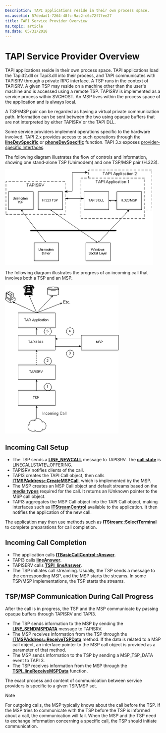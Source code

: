 ```yaml
---
Description: TAPI applications reside in their own process space.
ms.assetid: 57dedad1-7264-48fc-9ac2-c6c72f7fee27
title: TAPI Service Provider Overview
ms.topic: article
ms.date: 05/31/2018
---
```


# TAPI Service Provider Overview

TAPI applications reside in their own process space. TAPI applications load the Tapi32.dll or Tapi3.dll into their process, and TAPI communicates with TAPISRV through a private RPC interface. A TSP runs in the context of TAPISRV. A given TSP may reside on a machine other than the user's machine and is accessed using a remote TSP. TAPISRV is implemented as a service process within SVCHOST. An MSP lives within the process space of the application and is always local.

A TSP/MSP pair can be regarded as having a virtual private communication path. Information can be sent between the two using opaque buffers that are not interpreted by either TAPISRV or the TAPI DLL.

Some service providers implement operations specific to the hardware involved. TAPI 2.x provides access to such operations through the [**lineDevSpecific**](https://msdn.microsoft.com/library/ms735604(v=VS.85).aspx) or [**phoneDevSpecific**](https://msdn.microsoft.com/library/ms736608(v=VS.85).aspx) function. TAPI 3.x exposes [provider-specific Interfaces](https://msdn.microsoft.com/library/ms734165(v=VS.85).aspx).

The following diagram illustrates the flow of controls and information, showing one stand-alone TSP (Unimodem) and one TSP/MSP pair (H.323).

![stand-alone tsp and paired tsp/msp flow of control and information](images/tsp-msp1.png)

The following diagram illustrates the progress of an incoming call that involves both a TSP and an MSP.

![incoming call with a tsp and an msp](images/tspmspin.png)

## Incoming Call Setup

-   The TSP sends a [**LINE\_NEWCALL**](line-newcall.md) message to TAPISRV. The [**call state**](https://msdn.microsoft.com/library/ms735543(v=VS.85).aspx) is LINECALLSTATE\_OFFERING.
-   TAPISRV notifies clients of the call.
-   TAPI3 creates the TAPI Call object, then calls [**ITMSPAddress::CreateMSPCall**](https://msdn.microsoft.com/library/ms730727(v=VS.85).aspx), which is implemented by the MSP.
-   The MSP creates an MSP Call object and default streams based on the [**media types**](https://msdn.microsoft.com/library/ms734210(v=VS.85).aspx) required for the call. It returns an IUnknown pointer to the MSP call object.
-   TAPI3 aggregates the MSP Call object into the TAPI Call object, making interfaces such as [**ITStreamControl**](https://msdn.microsoft.com/library/ms732393(v=VS.85).aspx) available to the application. It then notifies the application of the new call.

The application may then use methods such as [**ITStream::SelectTerminal**](https://msdn.microsoft.com/library/ms732429(v=VS.85).aspx) to complete preparations for call completion.

## Incoming Call Completion

-   The application calls [**ITBasicCallControl::Answer**](https://msdn.microsoft.com/library/ms729225(v=VS.85).aspx).
-   TAPI3 calls [**lineAnswer**](https://msdn.microsoft.com/library/ms735502(v=VS.85).aspx).
-   TAPISERV calls [**TSPI\_lineAnswer**](https://msdn.microsoft.com/library/ms725529(v=VS.85).aspx).
-   The TSP initiates call streaming. Usually, the TSP sends a message to the corresponding MSP, and the MSP starts the streams. In some TSP/MSP implementations, the TSP starts the streams.

## TSP/MSP Communication During Call Progress

After the call is in progress, the TSP and the MSP communicate by passing opaque buffers through TAPISRV and TAPI3.

-   The TSP sends information to the MSP by sending the [**LINE\_SENDMSPDATA**](line-sendmspdata.md) message to TAPISRV.
-   The MSP receives information from the TSP through the [**ITMSPAddress::ReceiveTSPData**](https://msdn.microsoft.com/library/ms730740(v=VS.85).aspx) method. If the data is related to a MSP call object, an interface pointer to the MSP call object is provided as a parameter of that method.
-   The MSP sends information to the TSP by sending a MSP\_TSP\_DATA event to TAPI 3.
-   The TSP receives information from the MSP through the [**TSPI\_lineReceiveMSPData**](https://msdn.microsoft.com/library/ms725587(v=VS.85).aspx) function.

The exact process and content of communication between service providers is specific to a given TSP/MSP set.

> [!Note]  
> For outgoing calls, the MSP typically knows about the call before the TSP. If the MSP tries to communicate with the TSP before the TSP is informed about a call, the communication will fail. When the MSP and the TSP need to exchange information concerning a specific call, the TSP should initiate communication.

 

 

 



